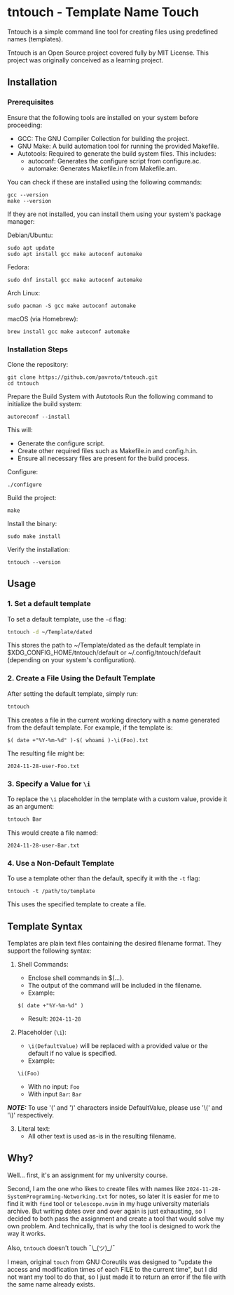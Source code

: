 # tntouch - Template Name Touch

Tntouch is a simple command line tool for creating files using predefined names (templates).

Tntouch is an Open Source project covered fully by MIT License. This project was 
originally conceived as a learning project.

## Installation

### Prerequisites

Ensure that the following tools are installed on your system before proceeding: 

- GCC: The GNU Compiler Collection for building the project.
- GNU Make: A build automation tool for running the provided Makefile.
- Autotools: Required to generate the build system files. This includes:
    - autoconf: Generates the configure script from configure.ac.
    - automake: Generates Makefile.in from Makefile.am.

You can check if these are installed using the following commands:

```
gcc --version
make --version
```

If they are not installed, you can install them using your system's package manager:

Debian/Ubuntu:
```
sudo apt update
sudo apt install gcc make autoconf automake
```

Fedora:
```
sudo dnf install gcc make autoconf automake
```

Arch Linux:
```
sudo pacman -S gcc make autoconf automake
```

macOS (via Homebrew):
```
brew install gcc make autoconf automake
```

### Installation Steps

Clone the repository:
```
git clone https://github.com/pavroto/tntouch.git
cd tntouch
```

Prepare the Build System with Autotools
Run the following command to initialize the build system:
```
autoreconf --install
```
This will:

- Generate the configure script.
- Create other required files such as Makefile.in and config.h.in.
- Ensure all necessary files are present for the build process.

Configure:
```
./configure
```

Build the project:
```
make
```

Install the binary:
```
sudo make install
```

Verify the installation:
```
tntouch --version
```

## Usage


### 1. Set a default template
To set a default template, use the `-d` flag:
```bash
tntouch -d ~/Template/dated
```
This stores the path to ~/Template/dated as the default template in 
$XDG_CONFIG_HOME/tntouch/default or ~/.config/tntouch/default (depending 
on your system's configuration).


### 2. Create a File Using the Default Template
After setting the default template, simply run:
```bash
tntouch
```
This creates a file in the current working directory with a name generated from the default template. 
For example, if the template is:
```
$( date +"%Y-%m-%d" )-$( whoami )-\i(Foo).txt
```
The resulting file might be:
```
2024-11-28-user-Foo.txt
```


### 3. Specify a Value for `\i`
To replace the `\i` placeholder in the template with a custom value, provide it as an argument:
```bash
tntouch Bar
```
This would create a file named:
```
2024-11-28-user-Bar.txt
```


### 4. Use a Non-Default Template
To use a template other than the default, specify it with the `-t` flag:
```
tntouch -t /path/to/template
```
This uses the specified template to create a file.



## Template Syntax
Templates are plain text files containing the desired filename format. They support the following syntax:

1. Shell Commands:
    - Enclose shell commands in $(...).
    - The output of the command will be included in the filename.
    - Example:
    ```
    $( date +"%Y-%m-%d" )
    ```
    - Result: `2024-11-28`

2. Placeholder (`\i`):
    - `\i(DefaultValue)` will be replaced with a provided value or the default if no value is specified.
    - Example:
    ```
    \i(Foo)
    ```
    - With no input: `Foo`
    - With input `Bar`: `Bar`

**_NOTE:_** To use '(' and ')' characters inside DefaultValue, please use '\\(' and '\\)' respectively.

3. Literal text:
    - All other text is used as-is in the resulting filename.


## Why?

Well... first, it's an assignment for my university course.

Second, I am the one who likes to create files with names like 
`2024-11-28-SystemProgramming-Networking.txt` for notes, so later it is easier 
for me to find it with `find` tool or `telescope.nvim` in my huge university materials archive. 
But writing dates over and over again is just exhausting, so I decided to both pass the 
assignment and create a tool that would solve my own problem. And technically, that is why the tool 
is designed to work the way it works.

Also, `tntouch` doesn't touch ¯\\\_(ツ)\_/¯

I mean, original `touch` from GNU Coreutils was designed to "update the access and modification 
times of each FILE to the current time", but I did not want my tool to do that, so I just made 
it to return an error if the file with the same name already exists.
